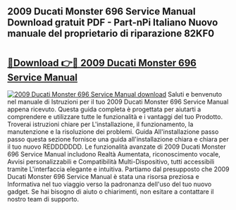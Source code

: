 ## 2009 Ducati Monster 696 Service Manual Download gratuit PDF - Part-nPi Italiano Nuovo manuale del proprietario di riparazione 82KF0

# <h2><a href="http://df9aozg.blite.top/?on=2009+Ducati+Monster+696+Service+Manual">🔗Download 👉🔴 2009 Ducati Monster 696 Service Manual</a></h2>

[![2009 Ducati Monster 696 Service Manual download](https://i.imgur.com/lujVjoI.png)](http://df9aozg.blite.top/?on=2009+Ducati+Monster+696+Service+Manual)
Saluti e benvenuto nel manuale di Istruzioni per il tuo 2009 Ducati Monster 696 Service Manual appena ricevuto. Questa guida completa è progettata per aiutarti a comprendere e utilizzare tutte le funzionalità e i vantaggi del tuo Prodotto. Troverai istruzioni chiare per L'installazione, il funzionamento, la manutenzione e la risoluzione dei problemi. Guida All'installazione passo passo questa sezione fornisce una guida all'installazione chiara e chiara per il tuo nuovo REDDDDDDD. Le funzionalità avanzate di 2009 Ducati Monster 696 Service Manual includono Realtà Aumentata, riconoscimento vocale, Avvisi personalizzabili e Compatibilità Multi-Dispositivo, tutti accessibili tramite L'interfaccia elegante e intuitiva. Partiamo dal presupposto che 2009 Ducati Monster 696 Service Manual è stata una risorsa preziosa e Informativa nel tuo viaggio verso la padronanza dell'uso del tuo nuovo gadget. Se hai bisogno di aiuto o chiarimenti, non esitare a contattare il nostro team di supporto.
